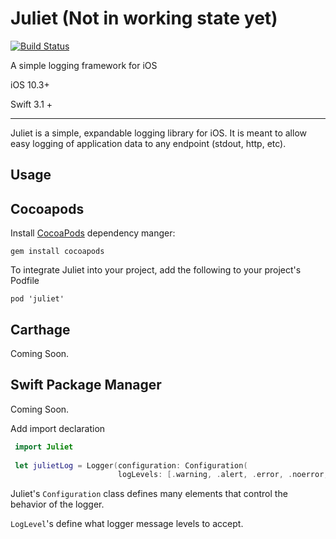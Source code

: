 # Juliet (Not in working state yet)

[![Build Status](https://travis-ci.org/corey-rb/juliet.svg?branch=master)](https://travis-ci.org/corey-rb/juliet)

A simple logging framework for iOS

iOS 10.3+

Swift 3.1 +

---

Juliet is a simple, expandable logging library for iOS.  It is meant to allow easy logging of application data to any endpoint (stdout, http, etc).

## Usage

## Cocoapods

Install [CocoaPods](https://cocoapods.org/) dependency manger:
```shell
gem install cocoapods
```

To integrate Juliet into your project, add the following to your project's Podfile

```
pod 'juliet'
```

## Carthage

Coming Soon.

## Swift Package Manager

Coming Soon.


Add import declaration 
```swift
 import Juliet
 
 let julietLog = Logger(configuration: Configuration(
                        logLevels: [.warning, .alert, .error, .noerror, .fatal], composer: .console))
```

Juliet's `Configuration` class defines many elements that control the behavior of the logger.  

`LogLevel`'s define what logger message levels to accept.
